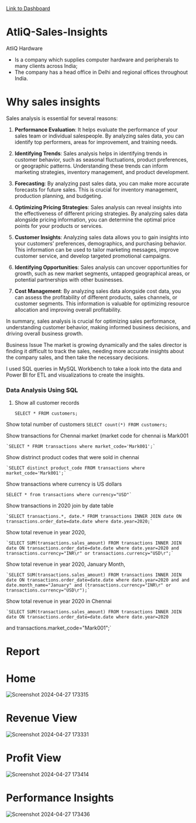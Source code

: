 [Link to Dashboard](https://app.powerbi.com/groups/65d4a5c0-7071-48f8-8c93-157d94fe428f/reports/a2345a80-70c4-4824-a10d-37b63e287546/ReportSection9c9565fb8303820b0335?experience=power-bi)


# AtliQ-Sales-Insights

AtliQ Hardware
- Is a company which supplies computer hardware and peripherals to many clients across India;
- The company has a head office in Delhi and regional offices throughout India.

# Why sales insights

Sales analysis is essential for several reasons:

1. **Performance Evaluation**: It helps evaluate the performance of your sales team or individual salespeople. By analyzing sales data, you can identify top performers, areas for improvement, and training needs.

2. **Identifying Trends**: Sales analysis helps in identifying trends in customer behavior, such as seasonal fluctuations, product preferences, or geographic patterns. Understanding these trends can inform marketing strategies, inventory management, and product development.

3. **Forecasting**: By analyzing past sales data, you can make more accurate forecasts for future sales. This is crucial for inventory management, production planning, and budgeting.

4. **Optimizing Pricing Strategies**: Sales analysis can reveal insights into the effectiveness of different pricing strategies. By analyzing sales data alongside pricing information, you can determine the optimal price points for your products or services.

5. **Customer Insights**: Analyzing sales data allows you to gain insights into your customers' preferences, demographics, and purchasing behavior. This information can be used to tailor marketing messages, improve customer service, and develop targeted promotional campaigns.

6. **Identifying Opportunities**: Sales analysis can uncover opportunities for growth, such as new market segments, untapped geographical areas, or potential partnerships with other businesses.

7. **Cost Management**: By analyzing sales data alongside cost data, you can assess the profitability of different products, sales channels, or customer segments. This information is valuable for optimizing resource allocation and improving overall profitability.

In summary, sales analysis is crucial for optimizing sales performance, understanding customer behavior, making informed business decisions, and driving overall business growth.

Business Issue
The market is growing dynamically and the sales director is finding it difficult to track the sales, needing more accurate insights about the company sales, and then take the necessary decisions.

I used SQL queries in MySQL Workbench to take a look into the data and Power BI for ETL and visualizations to create the insights.

### Data Analysis Using SQL

1. Show all customer records

    `SELECT * FROM customers;`

 Show total number of customers
       `SELECT count(*) FROM customers;`

 Show transactions for Chennai market (market code for chennai is Mark001

    `SELECT * FROM transactions where market_code='Mark001';`

 Show distrinct product codes that were sold in chennai

    `SELECT distinct product_code FROM transactions where market_code='Mark001';`

 Show transactions where currency is US dollars

    SELECT * from transactions where currency="USD"`

 Show transactions in 2020 join by date table

    `SELECT transactions.*, date.* FROM transactions INNER JOIN date ON transactions.order_date=date.date where date.year=2020;`

 Show total revenue in year 2020,

    `SELECT SUM(transactions.sales_amount) FROM transactions INNER JOIN date ON transactions.order_date=date.date where date.year=2020 and transactions.currency="INR\r" or transactions.currency="USD\r";`
	
Show total revenue in year 2020, January Month,

    `SELECT SUM(transactions.sales_amount) FROM transactions INNER JOIN date ON transactions.order_date=date.date where date.year=2020 and and date.month_name="January" and (transactions.currency="INR\r" or transactions.currency="USD\r");`

 Show total revenue in year 2020 in Chennai

    `SELECT SUM(transactions.sales_amount) FROM transactions INNER JOIN date ON transactions.order_date=date.date where date.year=2020
and transactions.market_code="Mark001";`


# Report

# Home
![Screenshot 2024-04-27 173315](https://github.com/mallela-sridhar-reddy/AtliQ-sales-insights/assets/115725595/59545f0f-be42-497b-9cda-82e1e22145b8)

# Revenue View
![Screenshot 2024-04-27 173331](https://github.com/mallela-sridhar-reddy/AtliQ-sales-insights/assets/115725595/facdfbcc-2dff-4e67-a0ce-ecd8fa859b1e)


# Profit View
![Screenshot 2024-04-27 173414](https://github.com/mallela-sridhar-reddy/AtliQ-sales-insights/assets/115725595/25aa85a6-1649-431b-89c3-7b09890551ac)


# Performance Insights
![Screenshot 2024-04-27 173436](https://github.com/mallela-sridhar-reddy/AtliQ-sales-insights/assets/115725595/23ddd661-c36a-4a21-acdc-ce9d614f350f)
